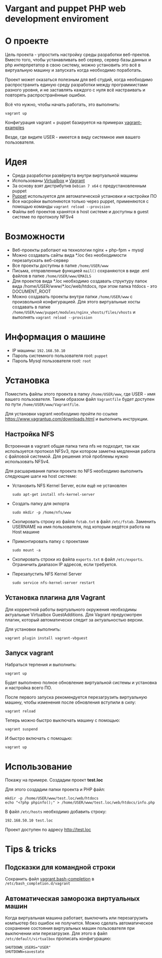 Vargant and puppet PHP web development enviroment
=================================================

# О проекте

Цель проекта - упростить настройку среды разработки веб-пректов. Вместо того, чтобы устанавливать веб сервер, сервер базы данных и php интерпретатор в свою систему, можно установить это всё в виртуальную машину и запускать когда необходимо поработать.

Проект может оказаться полезным для веб студий, когда необходимо распространить единую среду разработки между программистами разного уровня, и не заставлять каждого с нуля всё настраивать и повторять распространённые ошибки.

Всё что нужно, чтобы начать работать, это выполнить:

    vagrant up

Конфигурация vagrant + puppet базируется на примерах [vagrant-examples](https://github.com/patrickdlee/vagrant-examples)

Везде, где видите USER - имеется в виду системное имя вашего пользователя.

# Идея

* Среда разработки развёрнута внутри виртуальной машины
* Использованы [Virtualbox](https://www.virtualbox.org/) и [Vagrant](https://www.vagrantup.com/)
* За основу взят дистрибутив `Debian 7 x64` с предустановленным puppet
* [Puppet](http://puppetlabs.com/) используется для автоматической установки и настройки ПО
* Все насройки выполняются только через puppet, применяются с помощью команды `vagrant reload --provision`
* Файлы веб проектов хранятся в host системе и доступны в guest системе по протоколу NFSv4

# Возможности

* Веб-проекты работают на технологии nginx + php-fpm + mysql
* Можно создавать сайты вида *.loc без необходимости перезапускать веб-сервер
* Все проекты доступны в папке `/home/USER/www`
* Письма, отправленные функцией `mail()` сохраняются в виде .eml файлов в папке `/home/USER/www/EMAILS`
* Для проектов вида \*.loc необходимо создавать структуру папок вида /home/USER/www/\*.loc/web/htdocs, при этом папка htdocs - это DOCUMENT_ROOT
* Можно создавать проекты внутри папки `/home/USER/www` с произвольной конфигурацией. Для этого виртуальные хосты создавать в папке `/home/USER/www/puppet/modules/nginx_vhosts/files/vhosts` и выполнять ```vagrant reload --provision```

# Информация о машине

* IP машины: `192.168.50.10`
* Пароль системного пользователя root: `puppet`
* Пароль Mysql пользователя root: `root`

# Установка

Поместить файлы этого проекта в папку `/home/USER/www`, где USER - имя вашего пользователя. Таким образом файл `Vagrantfile` будет доступен по пути `/home/USER/www/Vagrantfile`.

Для установки vagrant необходимо пройти по ссылке https://www.vagrantup.com/downloads.html и выполнить инструкции.

## Настройка NFS

Встроенная в vagrant общая папка типа nfs не подходит, так как используется протокол NFSv3, при котором заметна медленная работа с файловой системой. Для решения этой проблемы нужно использовать NFSv4.

Для расшаривания папки проекта по NFS необходимо выполнить следующие шаги на host системе:

* Установить NFS Kernel Server, если ещё не установлен

    ```sudo apt-get install nfs-kernel-server```

* Создать папку для экпорта

    ```sudo mkdir -p /home/nfs/www```

* Скопировать строку из файла `fstab.txt` в файл `/etc/fstab`. Заменить USERNAME на имя пользователя, под которым ведётся работа на Host машине

* Примонтировать папку с проектами

    ```sudo mount -a```

* Скопировать строки из файла `exports.txt` в файл `/etc/exports`. Ограничить диапазон IP адресов, если требуется.

* Перезапустить NFS Kernel Server

    ```sudo service nfs-kernel-server restart```

## Установка плагина для Vagrant

Для корректной работы виртуального окружения необходимы актуальные Virtualbox GuestAdditions. Для Vagrant предусмотрен плагин, который автоматически следит за актуальностью версии.

Для установки выполнить:

    vagrant plugin install vagrant-vbguest

## Запуск vagrant

Набраться терпения и выполнить:

    vagrant up

Будет выполнено полное обновление виртуальной системы и установка и настройка всего ПО.

После первого запуска рекомендуется перезагрузить виртуальную машину, чтобы изменения после обновления вступили в силу:

    vagrant reload

Теперь можно быстро выключать машину с помощью:

    vagrant suspend

И быстро включать с помощью:

    vagrant up

# Использование

Покажу на примере. Создадим проект **test.loc**

Для этого создадим папки проекта и PHP файл:

    mkdir -p /home/USER/www/test.loc/web/htdocs
    echo "<?php phpinfo();" > /home/USER/www/test.loc/web/htdocs/info.php

В файл `/etc/hosts` необходимо добавить строку:

    192.168.50.10 test.loc

Проект доступен по адресу http://test.loc

# Tips & tricks

## Подсказки для командной строки

Сохранить файл [vagrant.bash-completion](https://github.com/camptocamp/vagrant-debian-package/blob/master/debian/vagrant.bash-completion) в `/etc/bash_completion.d/vagrant`

## Автоматическая заморозка виртуальных машин

Когда виртуальная машина работает, выключить или перезагрузить компьютер без ошибок не получится. Можно сделать автоматическое сохранение состояния виртуальных машин пользователя при выключении или перезагрузке. Для этого в файл `/etc/default/virtualbox` прописать конфигурацию:

    SHUTDOWN_USERS="USER"
    SHUTDOWN=savestate
